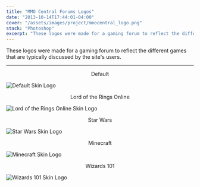 ```yaml
---
title: "MMO Central Forums Logos"
date: "2013-10-14T17:44:01-04:00"
cover: "/assets/images/project/mmocentral_logo.png"
stack: "Photoshop"
excerpt: "These logos were made for a gaming forum to reflect the different games that are typically discussed by the site's users."
---
```


These logos were made for a gaming forum to reflect the different games that are typically discussed by the site's users.

---

<center>Default</center>

![Default Skin Logo](/assets/images/project/mmocentral_logo.png)

<center>Lord of the Rings Online</center>

![Lord of the Rings Online Skin Logo](/assets/images/project/mmocentral_logo_lotro.png)

<center>Star Wars</center>

![Star Wars Skin Logo](/assets/images/project/mmocentral_logo_starwars.png)

<center>Minecraft</center>

![Minecraft Skin Logo](/assets/images/project/mmocentral_logo_minecraft.png)

<center>Wizards 101</center>

![Wizards 101 Skin Logo](/assets/images/project/mmocentral_logo_wizards101.png)
